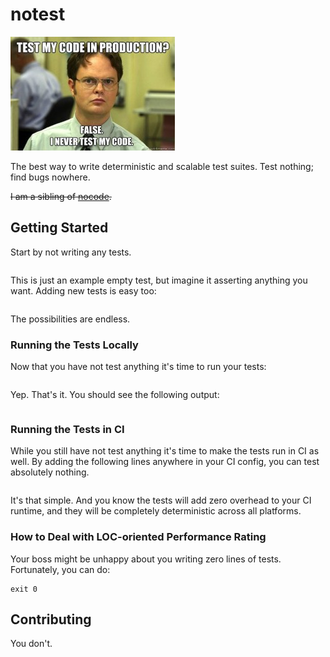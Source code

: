 # notest

![notest](./notest.jpeg)

The best way to write deterministic and scalable test suites. Test nothing; find bugs nowhere.

~~I am a sibling of [nocode](https://github.com/kelseyhightower/nocode).~~

## Getting Started

Start by not writing any tests.

```

```

This is just an example empty test, but imagine it asserting anything you want. Adding new tests is easy too:

```

```

The possibilities are endless.

### Running the Tests Locally

Now that you have not test anything it's time to run your tests:

```

```

Yep. That's it. You should see the following output:

```

```

### Running the Tests in CI

While you still have not test anything it's time to make the tests run in CI as well. By adding the following lines anywhere in your CI config, you can test absolutely nothing.

```

```

It's that simple. And you know the tests will add zero overhead to your CI runtime, and they will be completely deterministic across all platforms.

### How to Deal with LOC-oriented Performance Rating

Your boss might be unhappy about you writing zero lines of tests. Fortunately, you can do:

```
exit 0
```

## Contributing

You don't.
